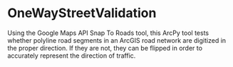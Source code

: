 # OneWayStreetValidation
Using the Google Maps API Snap To Roads tool, this ArcPy tool tests whether polyline road segments in an ArcGIS road network are digitized in the proper direction. If they are not, they can be flipped in order to accurately represent the direction of traffic.
